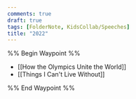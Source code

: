```yaml
---
comments: true
draft: true
tags: [FolderNote, KidsCollab/Speeches]
title: "2022"
---
```

%% Begin Waypoint %%

- [[How the Olympics Unite the World]]
- [[Things I Can't Live Without]]

%% End Waypoint %%
